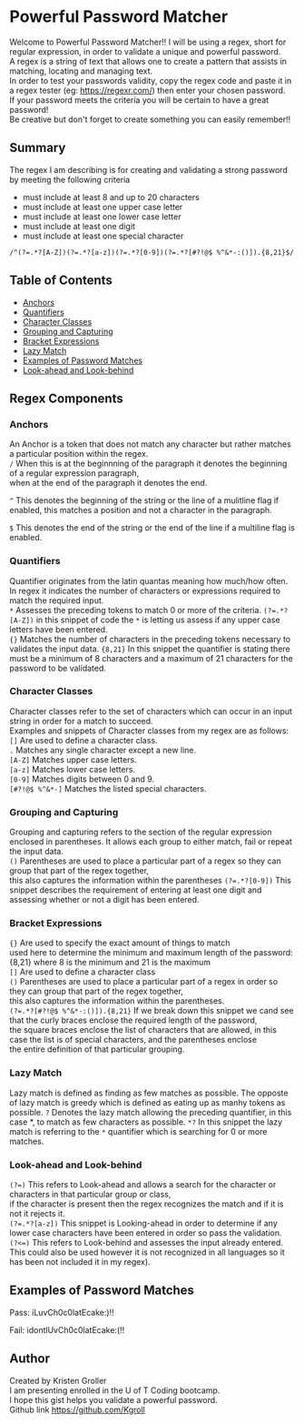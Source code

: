 # Powerful Password Matcher

Welcome to Powerful Password Matcher!!
I will be using a regex, short for regular expression, in order to validate a unique and powerful password.   
A regex is a string of text that allows one to create a pattern that assists in matching, locating and managing text.  
In order to test your passwords validity, copy the regex code and paste it in a regex tester (eg: https://regexr.com/) then enter your chosen password.  
If your password meets the criteria you will be certain to have a great password!   
Be creative but don't forget to create something you can easily remember!!  

## Summary

The regex I am describing is for creating and validating a strong password by meeting the following criteria
- must include at least 8 and up to 20 characters
- must include at least one upper case letter
- must include at least one lower case letter
- must include at least one digit
- must include at least one special character

`/^(?=.*?[A-Z])(?=.*?[a-z])(?=.*?[0-9])(?=.*?[#?!@$ %^&*-:()]).{8,21}$/`


## Table of Contents

- [Anchors](#anchors)
- [Quantifiers](#quantifiers)
- [Character Classes](#character-classes)
- [Grouping and Capturing](#grouping-and-capturing)
- [Bracket Expressions](#bracket-expressions)
- [Lazy Match](#lazy-match)
- [Examples of Password Matches](#examples-of-password-matches)
- [Look-ahead and Look-behind](#look-ahead-and-Look-behind)

## Regex Components

### Anchors
An Anchor is a token that does not match any character but rather matches a particular position within the regex.  
`/` When this is at the beginnning of the paragraph it denotes the beginning of a regular expression paragraph,   
    when at the end of the paragraph it denotes the end.  

`^` This denotes the beginning of the string or the line of a mulitline flag if enabled, this matches a position and not a character in the paragraph.


`$` This denotes the end of the string or the end of the line if a multiline flag is enabled.  

### Quantifiers
Quantifier originates from the latin quantas meaning how much/how often. In regex it indicates the number of characters or expressions required to match the required input.  
`*` Assesses the preceding tokens to match 0 or more of the criteria. 
`(?=.*?[A-Z])` in this snippet of code the `*` is letting us assess if any upper case letters have been entered.  
`{}` Matches the number of characters in the preceding tokens necessary to validates the input data.
`{8,21}` In this snippet the quantifier is stating there must be a minimum of 8 characters and a maximum of 21 characters for the password to be validated.  
### Character Classes
Character classes refer to the set of characters which can occur in an input string in order for a match to succeed.  
Examples and snippets of Character classes from my regex are as follows:  
`[]` Are used to define a character class.    
`.` Matches any single character except a new line.    
`[A-Z]` Matches upper case letters.    
`[a-z]` Matches lower case letters.    
`[0-9]` Matches digits between 0 and 9.    
`[#?!@$ %^&*-]` Matches the listed special characters.    

### Grouping and Capturing
Grouping and capturing refers to the section of the regular expression enclosed in parentheses. It allows each group to either match, fail or repeat the input data.    
`()` Parentheses are used to place a particular part of a regex so they can group that part of the regex together,   
   this also captures the information within the parentheses
`(?=.*?[0-9])` This snippet describes the requirement of entering at least one digit and assessing whether or not a digit has been entered.  

### Bracket Expressions
`{}` Are used to specify the exact amount of things to match  
   used here to determine the minimum and maximum length of the password: {8,21} where 8 is the minimum and 21 is the maximum  
`[]` Are used to define a character class  
`()` Parentheses are used to place a particular part of a regex in order so they can group that part of the regex together,   
   this also captures the information within the parentheses.   
`(?=.*?[#?!@$ %^&*-:()]).{8,21}` If we break down this snippet we cand see that the curly braces enclose the required length of the password,  
    the square braces enclose the list of characters that are allowed, in  this case the list is of special characters, and the parentheses enclose  
    the entire definition of that particular grouping.

### Lazy Match
Lazy match is defined as finding as few matches as possible. The opposte of lazy match is greedy which is defined as eating up as manhy tokens as possible.
`?` Denotes the lazy match allowing the preceding quantifier, in this case *, to match as few characters as possible. 
`*?` In this snippet the lazy match is referring to the `*` quantifier which is searching for 0 or more matches.  

### Look-ahead and Look-behind
`(?=)` This refers to Look-ahead and allows a search for the character or characters in that particular group or class,  
       if the character is present then the regex recognizes the match and if it is not it rejects it.  
 `(?=.*?[a-z])` This snippet is Looking-ahead in order to determine if any lower case characters have been entered in order so pass the validation.  
 `(?<=)` This refers to Look-behind and assesses the input already entered. This could also be used however it is not recognized in all languages so it has been not included it in my regex).  

## Examples of Password Matches
Pass: iLuvCh0c0latEcake:)!!

Fail: idontlUvCh0c0latEcake:(!!

## Author
Created by Kristen Groller  
I am presenting enrolled in the U of T Coding bootcamp.   
I hope this gist helps you validate a powerful password.  
Github link https://github.com/Kgroll  
